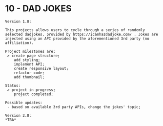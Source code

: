 # 10 - DAD JOKES

    Version 1.0:

    This projects allows users to cycle through a series of randomly selected dadjokes, provided by https://icanhazdadjoke.com/ . Jokes are injected using an API provided by the aforementioned 3rd party (no affiliation).

    Project milestones are:
     ✔ create page structure;
        add styling;
        implement API;
        create responsive layout;
        refactor code;
        add thumbnail;

    Status:
     ✔ project in progress;
        project completed;

    Possible updates:
     - based on available 3rd party APIs, change the jokes' topic;

    Version 2.0:
    *TBA*
